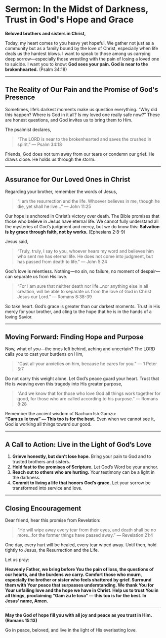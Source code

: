 # Sermon: In the Midst of Darkness, Trust in God's Hope and Grace

**Beloved brothers and sisters in Christ,**

Today, my heart comes to you heavy yet hopeful. We gather not just as a community but as a family bound by the love of Christ, especially when life deals us the hardest blows. I want to speak to those among us carrying deep sorrow—especially those wrestling with the pain of losing a loved one to suicide. I want you to know: **God sees your pain. God is near to the brokenhearted.** (Psalm 34:18)

---

## The Reality of Our Pain and the Promise of God's Presence

Sometimes, life’s darkest moments make us question everything. “Why did this happen? Where is God in it all? Is my loved one really safe now?” These are honest questions, and God invites us to bring them to Him.

The psalmist declares,  
> “The LORD is near to the brokenhearted and saves the crushed in spirit.” — Psalm 34:18

Friends, God does not turn away from our tears or condemn our grief. He draws close. He holds us through the storm.

---

## Assurance for Our Loved Ones in Christ

Regarding your brother, remember the words of Jesus,  
> “I am the resurrection and the life. Whoever believes in me, though he die, yet shall he live...” — John 11:25

Our hope is anchored in Christ’s victory over death. The Bible promises that those who believe in Jesus have eternal life. We cannot fully understand all the mysteries of God’s judgment and mercy, but we do know this: **Salvation is by grace through faith, not by works.** (Ephesians 2:8-9)

Jesus said,  
> “Truly, truly, I say to you, whoever hears my word and believes him who sent me has eternal life. He does not come into judgment, but has passed from death to life.” — John 5:24

God’s love is relentless. Nothing—no sin, no failure, no moment of despair—can separate us from His love.  
> “For I am sure that neither death nor life...nor anything else in all creation, will be able to separate us from the love of God in Christ Jesus our Lord.” — Romans 8:38-39

So take heart. God’s grace is greater than our darkest moments. Trust in His mercy for your brother, and cling to the hope that he is in the hands of a loving Savior.

---

## Moving Forward: Finding Hope and Purpose

Now, what of *you*—the ones left behind, aching and uncertain? The LORD calls you to cast your burdens on Him,  
> “Cast all your anxieties on him, because he cares for you.” — 1 Peter 5:7

Do not carry this weight alone. Let God’s peace guard your heart. Trust that He is weaving even this tragedy into His greater purpose,  
> “And we know that for those who love God all things work together for good, for those who are called according to his purpose.” — Romans 8:28

Remember the ancient wisdom of Nachum Ish Gamzu:  
**“Gam zu le tova” — This too is for the best.** Even when we cannot see it, God is working all things toward our good.

---

## A Call to Action: Live in the Light of God’s Love

1. **Grieve honestly, but don’t lose hope.** Bring your pain to God and to trusted brothers and sisters.
2. **Hold fast to the promises of Scripture.** Let God’s Word be your anchor.
3. **Reach out to others who are hurting.** Your testimony can be a light in the darkness.
4. **Commit to living a life that honors God’s grace.** Let your sorrow be transformed into service and love.

---

## Closing Encouragement

Dear friend, hear this promise from Revelation:  
> “He will wipe away every tear from their eyes, and death shall be no more...for the former things have passed away.” — Revelation 21:4

One day, every hurt will be healed, every tear wiped away. Until then, hold tightly to Jesus, the Resurrection and the Life.

Let us pray:

**Heavenly Father, we bring before You the pain of loss, the questions of our hearts, and the burdens we carry. Comfort those who mourn, especially the brother or sister who feels shattered by grief. Surround them with Your peace that surpasses understanding. We thank You for Your unfailing love and the hope we have in Christ. Help us to trust You in all things, proclaiming “Gam zu le tova” — this too is for the best. In Jesus’ name, Amen.**

---

**May the God of hope fill you with all joy and peace as you trust in Him. (Romans 15:13)**

Go in peace, beloved, and live in the light of His everlasting love.